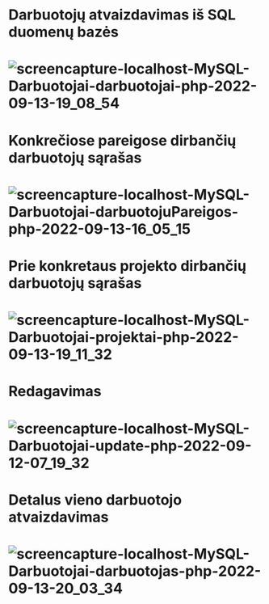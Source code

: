 # Darbuotojų atvaizdavimas iš SQL duomenų bazės
# ![screencapture-localhost-MySQL-Darbuotojai-darbuotojai-php-2022-09-13-19_08_54](https://user-images.githubusercontent.com/107037107/189952307-a3926feb-980f-4093-bf87-82a5b43d965f.png)
# Konkrečiose pareigose dirbančių darbuotojų sąrašas
# ![screencapture-localhost-MySQL-Darbuotojai-darbuotojuPareigos-php-2022-09-13-16_05_15](https://user-images.githubusercontent.com/107037107/189909982-87200606-c6a5-43d9-9f4b-c9d2a43d4a3f.png)
# Prie konkretaus projekto dirbančių darbuotojų sąrašas
# ![screencapture-localhost-MySQL-Darbuotojai-projektai-php-2022-09-13-19_11_32](https://user-images.githubusercontent.com/107037107/189953491-42395bff-c183-4b57-9738-91da287d81b3.png)
# Redagavimas
# ![screencapture-localhost-MySQL-Darbuotojai-update-php-2022-09-12-07_19_32](https://user-images.githubusercontent.com/107037107/189573369-31328daa-5a67-41f9-aa48-e6eae09ac8bd.png)
# Detalus vieno darbuotojo atvaizdavimas
# ![screencapture-localhost-MySQL-Darbuotojai-darbuotojas-php-2022-09-13-20_03_34](https://user-images.githubusercontent.com/107037107/189963135-1bf1efe0-cc99-41c9-9d5a-dd969e03cd84.png)
